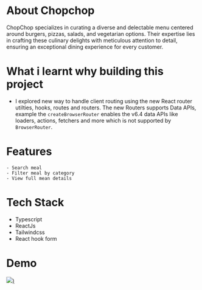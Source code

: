 # About Chopchop

ChopChop specializes in curating a diverse and delectable menu centered around burgers, pizzas, salads, and vegetarian options. Their expertise lies in crafting these culinary delights with meticulous attention to detail, ensuring an exceptional dining experience for every customer.


# What i learnt why building this project
   - I explored new way to handle client routing using the new React router utilties, hooks, routes and routers.
The new Routers supports Data APIs, example the `createBrowserRouter`  enables the v6.4 data APIs like loaders, actions, fetchers and more which is not supported by  `BrowserRouter`.

# Features
    - Search meal
    - Filter meal by category
    - View full mean details
   

# Tech Stack
   -  Typescript
   -  ReactJs
   -  Tailwindcss
   -  React hook form


   # Demo


[![](https://markdown-videos-api.jorgenkh.no/youtube/nQDqHTtILJg))](https://youtu.be/nQDqHTtILJg)




